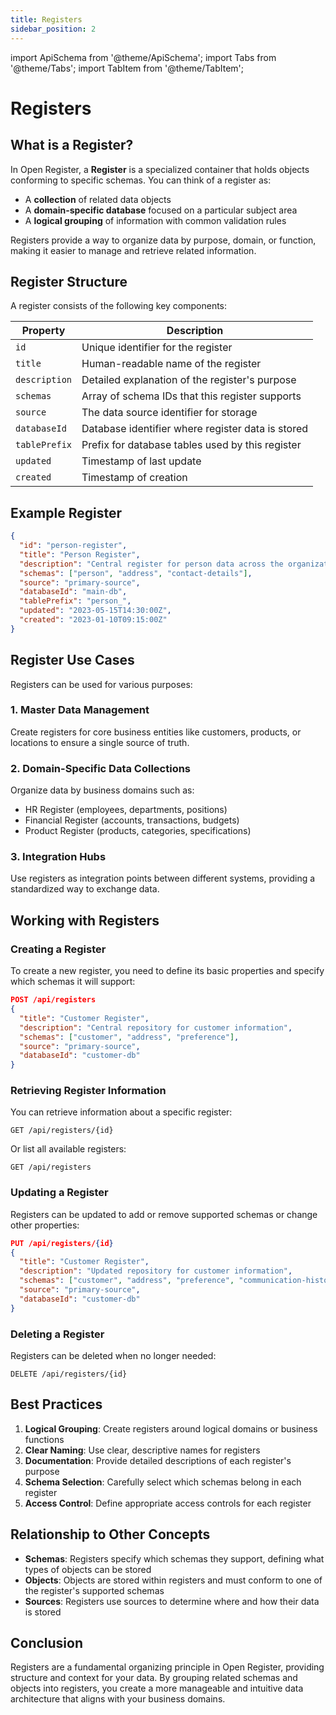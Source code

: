 ```yaml
---
title: Registers
sidebar_position: 2
---
```


import ApiSchema from '@theme/ApiSchema';
import Tabs from '@theme/Tabs';
import TabItem from '@theme/TabItem';

# Registers

## What is a Register?

In Open Register, a **Register** is a specialized container that holds objects conforming to specific schemas. You can think of a register as:

- A **collection** of related data objects
- A **domain-specific database** focused on a particular subject area
- A **logical grouping** of information with common validation rules

Registers provide a way to organize data by purpose, domain, or function, making it easier to manage and retrieve related information.

## Register Structure

A register consists of the following key components:

| Property | Description |
|----------|-------------|
| `id` | Unique identifier for the register |
| `title` | Human-readable name of the register |
| `description` | Detailed explanation of the register's purpose |
| `schemas` | Array of schema IDs that this register supports |
| `source` | The data source identifier for storage |
| `databaseId` | Database identifier where register data is stored |
| `tablePrefix` | Prefix for database tables used by this register |
| `updated` | Timestamp of last update |
| `created` | Timestamp of creation |

## Example Register

```json
{
  "id": "person-register",
  "title": "Person Register",
  "description": "Central register for person data across the organization",
  "schemas": ["person", "address", "contact-details"],
  "source": "primary-source",
  "databaseId": "main-db",
  "tablePrefix": "person_",
  "updated": "2023-05-15T14:30:00Z",
  "created": "2023-01-10T09:15:00Z"
}
```

## Register Use Cases

Registers can be used for various purposes:

### 1. Master Data Management

Create registers for core business entities like customers, products, or locations to ensure a single source of truth.

### 2. Domain-Specific Data Collections

Organize data by business domains such as:
- HR Register (employees, departments, positions)
- Financial Register (accounts, transactions, budgets)
- Product Register (products, categories, specifications)

### 3. Integration Hubs

Use registers as integration points between different systems, providing a standardized way to exchange data.

## Working with Registers

### Creating a Register

To create a new register, you need to define its basic properties and specify which schemas it will support:

```json
POST /api/registers
{
  "title": "Customer Register",
  "description": "Central repository for customer information",
  "schemas": ["customer", "address", "preference"],
  "source": "primary-source",
  "databaseId": "customer-db"
}
```

### Retrieving Register Information

You can retrieve information about a specific register:

```
GET /api/registers/{id}
```

Or list all available registers:

```
GET /api/registers
```

### Updating a Register

Registers can be updated to add or remove supported schemas or change other properties:

```json
PUT /api/registers/{id}
{
  "title": "Customer Register",
  "description": "Updated repository for customer information",
  "schemas": ["customer", "address", "preference", "communication-history"],
  "source": "primary-source",
  "databaseId": "customer-db"
}
```

### Deleting a Register

Registers can be deleted when no longer needed:

```
DELETE /api/registers/{id}
```

## Best Practices

1. **Logical Grouping**: Create registers around logical domains or business functions
2. **Clear Naming**: Use clear, descriptive names for registers
3. **Documentation**: Provide detailed descriptions of each register's purpose
4. **Schema Selection**: Carefully select which schemas belong in each register
5. **Access Control**: Define appropriate access controls for each register

## Relationship to Other Concepts

- **Schemas**: Registers specify which schemas they support, defining what types of objects can be stored
- **Objects**: Objects are stored within registers and must conform to one of the register's supported schemas
- **Sources**: Registers use sources to determine where and how their data is stored

## Conclusion

Registers are a fundamental organizing principle in Open Register, providing structure and context for your data. By grouping related schemas and objects into registers, you create a more manageable and intuitive data architecture that aligns with your business domains. 